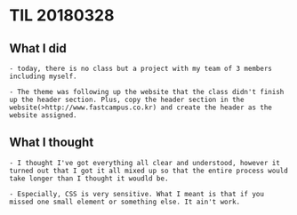 # TIL 20180328 #

## What I did ##

    - today, there is no class but a project with my team of 3 members including myself. 

    - The theme was following up the website that the class didn't finish up the header section. Plus, copy the header section in the website(>http://www.fastcampus.co.kr) and create the header as the website assigned. 


## What I thought ##

    - I thought I've got everything all clear and understood, however it turned out that I got it all mixed up so that the entire process would take longer than I thought it woudld be.

    - Especially, CSS is very sensitive. What I meant is that if you missed one small element or something else. It ain't work.

    